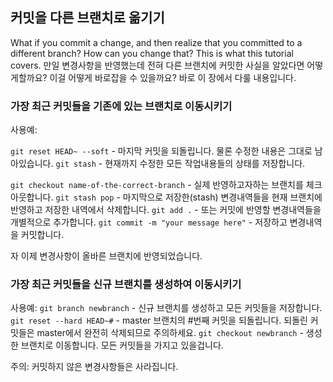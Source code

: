 ## 커밋을 다른 브랜치로 옮기기

What if you commit a change, and then realize that you committed to a different branch?
How can you change that? This is what this tutorial covers.
만일 변경사항을 반영했는데 전혀 다른 브랜치에 커밋한 사실을 알았다면 어떻게할까요?
이걸 어떻게 바로잡을 수 있을까요? 바로 이 장에서 다룰 내용입니다.

### 가장 최근 커밋들을 기존에 있는 브랜치로 이동시키기
사용예:

```git reset HEAD~ --soft``` - 마지막 커밋을 되돌립니다. 물론 수정한 내용은 그대로 남아있습니다.
```git stash``` - 현재까지 수정한 모든 작업내용들의 상태를 저장합니다.

```git checkout name-of-the-correct-branch``` - 실제 반영하고자하는 브랜치를 체크아웃합니다.
```git stash pop``` - 마지막으로 저장한(stash) 변경내역들을 현재 브랜치에 반영하고 저장한 내역에서 삭제합니다.
```git add .``` - 또는 커밋에 반영할 변경내역들을 개별적으로 추가합니다.
```git commit -m "your message here"``` - 저장하고 변경내역을 커밋합니다.

자 이제 변경사항이 올바른 브랜치에 반영되었습니다.

### 가장 최근 커밋들을 신규 브랜치를 생성하여 이동시키기

사용예:
```git branch newbranch``` -  신규 브랜치를 생성하고 모든 커밋들을 저장합니다.
```git reset --hard HEAD~#``` - master 브랜치의 #번째 커밋을 되돌립니다. 되돌린 커밋들은 master에서 완전히 삭제되므로 주의하세요.
```git checkout newbranch``` - 생성한 브랜치로 이동합니다. 모든 커밋들을 가지고 있을겁니다.

주의: 커밋하지 않은 변경사항들은 사라집니다.
